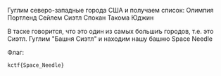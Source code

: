Гуглим северо-западные города США и получаем список:
Олимпия
Портленд
Сейлем
Сиэтл
Спокан
Такома
Юджин

В таске говорится, что это один из самых большиъ городов, т.е. это Сиэтл. Гуглим "Башня Сиэтл" и находим нашу башню Space Needle

Флаг:
```
kctf{Space_Needle}
```
